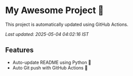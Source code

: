 # My Awesome Project 🚀

This project is automatically updated using GitHub Actions.

_Last updated: 2025-05-04 04:02:16 IST_

## Features
- Auto-update README using Python 🐍
- Auto Git push with GitHub Actions 🤖
